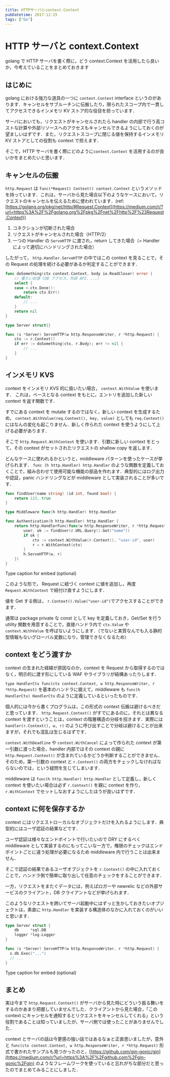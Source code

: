 ```yaml
---
title: HTTPサーバとcontext.Context
pubDatetime: 2017-12-25
tags: ["Go"]
---
```


# HTTP サーバと context.Context

golang で HTTP サーバを書く際に，どう context.Context を活用したら良いか，今考えていることをまとめておきます

## はじめに

golang における強力な道具の一つに `context.Context` interface というのがあります．キャンセルをサブルーチンに伝搬したり，限られたスコープ内で一貫してアクセスできるインメモリ KV ストア的な役目を担っています．

サーバにおいても，リクエストがキャンセルされたら handler の内部で行う高コストな計算や外部リソースへのアクセスもキャンセルできるようにしておくのが望ましいはずです．また，リクエストスコープに閉じる値を保持するインメモリ KV ストアとしての役割も context で担えます．

そこで，HTTP サーバを書く際にどのように`context.Context` を活用するのが良いかをまとめたいと思います．

## キャンセルの伝搬

`http.Request` は `func(*Request) Context() context.Context` というメソッドを持っています．これは，サーバから見た場合以下のようなケースにおいて，リクエストのキャンセルを伝えるために使われています．(ref: [https://golang.org/pkg/net/http/#Request.Context](https://medium.com/r/?url=https%3A%2F%2Fgolang.org%2Fpkg%2Fnet%2Fhttp%2F%23Request.Context))

1.  コネクションが切断された場合
2.  リクエストがキャンセルされた場合（HTTP/2）
3.  一つの Handler の `ServeHTTP` に渡され，return してきた場合（= Handler によって適切にハンドリングされた場合）

したがって， `http.Handler.ServeHTTP` の中ではこの context を見ることで，その Request の処理を続ける必要があるか判定することができます．

```go
func doSomething(ctx context.Context, body io.ReadCloser) error {
	// 重たい処理 (DB アクセス，外部 API，...）
	select {
	case <-ctx.Done():
		return ctx.Err()
	default:
		// ...
	}
	return nil
}

type Server struct{}

func (s *Server) ServeHTTP(w http.ResponseWriter, r *http.Request) {
	ctx := r.Context()
	if err := doSomething(ctx, r.Body); err != nil {
		// ...
	}
}
```

## インメモリ KVS

context をインメモリ KVS 的に扱いたい場合， `context.WithValue` を使います． これは，ベースとなる context をもとに，エントリを追加した新しい context を返す関数です．

すでにある context を mutate するのではなく，新しい context を生成するため， `context.WithValue(req.Context(), key, value)` としても `req.Context()` にはなんの変化も起こりません．新しく作られた context を使うようにして上げる必要があります．

そこで `http.Request.WithContext` を使います．引数に新しい context をとって，その context がセットされたリクエストの shallow copy を返します．

どんなケースに使われるかというと，middleware パターンを使ったケースが挙げられます． `func (h http.Handler) http.Handler` のような関数を定義しておくことで，組み合わせて使用可能な機能の部品を作れます．典型的にはログ出力や認証，panic ハンドリングなどが middleware として実装されることが多いです．

```go
func findUser(name string) (id int, found bool) {
	return 123, true
}

type Middleware func(h http.Handler) http.Handler

func Authentication(h http.Handler) http.Handler {
	return http.HandlerFunc(func(w http.ResponseWriter, r *http.Request) {
		user, ok := findUser(r.URL.Query().Get("name"))
		if ok {
			ctx := context.WithValue(r.Context(), "user-id", user)
			r = r.WithContext(ctx)
		}
		h.ServeHTTP(w, r)
	})
}
```

Type caption for embed (optional)

このような形で， Request に紐づく context に値を追加し，再度 `Request.WithContext` で紐付け直すようにします．

値を Get する側は， `r.Context().Value("user-id")`でアクセスすることができます．

通常は package private な const として key を定義しておき，Get/Set を行う utility 関数を用意することで，直接ハンドラ内で `ctx.Value` や `context.WithValue` を呼ばないようにします．（でないと実質なんでも入る静的型情報もないグローバル変数になり，管理できなくなるため）

## context をどう渡すか

context の生まれた経緯が原因なのか，context を Request から取得するのではなく，明示的に渡す形にしている WAF やライブラリが結構あったりします．

`type HandlerCtx func(ctx context.Context, w http.ResponseWriter, r *http.Request)` を基本のハンドラに据えて，middleware も `func(h HandlerCtx) HandlerCtx` のように定義しているといったものです．

個人的には今から書くプログラムは，この形式の context 伝搬は避けるべきだと思っています． `http.Request.Context()` がすでにあるのに，それとは異なる context を渡すということは，context の階層構造の分岐を招きます．実際には `handler(r.Context(), w, r)` のように呼び出すことで分岐は避けることが出来ますが，それでも混乱は生じるはずです．

`context.WithDeadline` や `context.WithCancel` によって作られた context が第一引数に渡った場合，handler 内部ではその context の親に `http.Request.Context()` が含まれているかどうか判断することができません．そのため，第一引数の context と `r.Context()` の両方をチェックしなければならないのでは，という疑問を生じてしまいます．

middleware は `func(h http.Handler) http.Handler` として定義し，新しく context を使いたい場合は必ず `r.Context()` を親に context を作り， `r.WithContext` でセットしなおすようにしたほうが良いはずです．

## context に何を保存するか

context にはリクエストローカルなオブジェクトだけを入れるようにします．典型的にはユーザ認証の結果などです．

ユーザ認証は様々なエンドポイントで行いたいので DRY にするべく middleware として実装するのにもってこいな一方で，権限のチェックはエンドポイントごとに違う処理が必要になるため middleware 内で行うことは出来ません．

そこで認証の結果であるユーザオブジェクトを `r.Context()` の中に入れておくことで，ハンドラ側で簡単に取り出して任意のチェックをすることができます．

一方，リクエストをまたぐデータには，例えばロガーや newrelic などの外部サービスのクライアント，DB クライアントなどが挙げられます．

このようなリクエストを跨いてサーバ起動中にはずっと生かしておきたいオブジェクトは，素直に `http.Handler` を実装する構造体のなかに入れておくのがいいと思います．

```go
type Server struct {
	db     *sql.DB
	logger *log.Logger
}

func (s *Server) ServeHTTP(w http.ResponseWriter, r *http.Request) {
  s.db.Exec("...")
  // ...
}
```

Type caption for embed (optional)

## まとめ

実は今まで `http.Request.Context()` がサーバから見た時にどういう振る舞いをするのかあまり把握していませんでした．クライアントから見た場合，「この context にキャンセルを通知するとリクエストをキャンセルしてくれる」という役割であることは知っていましたが，サーバ側では使ったことがありませんでした．

context とサーバの話は今更感の強い話ではあるなぁと正直思いましたが，意外と `func(ctx context.Context, w http.ResponseWriter, r *http.Request)` 形式で書かれたサンプルも見つかったのと，[https://github.com/gin-gonic/gin](https://medium.com/r/?url=https%3A%2F%2Fgithub.com%2Fgin-gonic%2Fgin) のようなフレームワークを使っていると忘れがちな部分だと思ったのでまとめてみることにしました．
